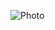 ![Photo](https://user-images.githubusercontent.com/64271244/172237409-c3beaf9a-ab7b-4b45-934a-f0c41abda5a0.png "Photo")
